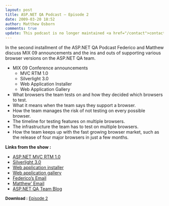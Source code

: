 ```yaml
---
layout: post
title: ASP.NET QA Podcast – Episode 2
date: 2009-03-20 18:52
author: Matthew Osborn
comments: true
update: This podcast is no longer maintained <a href="/contact">contact me</a> for information about old episodes.
---
```

<p>In the second installment of the ASP.NET QA Podcast Federico and Matthew discuss MIX 09 announcements and the ins and outs of supporting various browser versions on the ASP.NET QA team.</p>  <ul>   <li>MIX 09 Conference announcements      <ul>       <li>MVC RTM 1.0 </li>        <li>Silverlight 3.0 </li>        <li>Web Application Installer </li>        <li>Web Application Gallery </li>     </ul>   </li>    <li>What browsers the team tests on and how they decided which browsers to test. </li>    <li>What it means when the team says they support a browser. </li>    <li>How the team manages the risk of not testing on every possible browser. </li>    <li>The timeline for testing features on multiple browsers. </li>    <li>The infrastructure the team has to test on multiple browsers. </li>    <li>How the team keeps up with the fast growing browser market, such as the release of four major browsers in just a few months. </li> </ul>  <p><strong>Links from the show :</strong></p>  <ul>   <li><a href="http://www.microsoft.com/downloads/details.aspx?FamilyID=53289097-73ce-43bf-b6a6-35e00103cb4b&amp;displaylang=en">ASP.NET MVC RTM 1.0</a> </li>    <li><a href="http://silverlight.net/getstarted/silverlight3/default.aspx">Silverlight 3.0</a> </li>    <li><a href="http://www.microsoft.com/web/downloads/platform.aspx">Web application installer</a> </li>    <li><a href="http://www.microsoft.com/web/gallery/">Web application gallery</a> </li>    <li><a href="mailto:farmas@microsoft.com">Federico’s Email</a> </li>    <li><a href="mailto:mosborn@microsoft.com">Matthew’ Email</a> </li>    <li><a href="http://weblogs.asp.net/asptest">ASP.NET QA Team Blog</a> </li> </ul>  <p><font size="2"><strong>Download :</strong> </font><a title="ASP.NET QA Podcast - Episode 1" href="http://cid-b387831f07f582b4.skydrive.live.com/self.aspx/ASP.NET%20QA%20Podcast/AspNetQAPodcast2%7C_Small.mp3"><font size="2">Episode 2</font></a></p>
